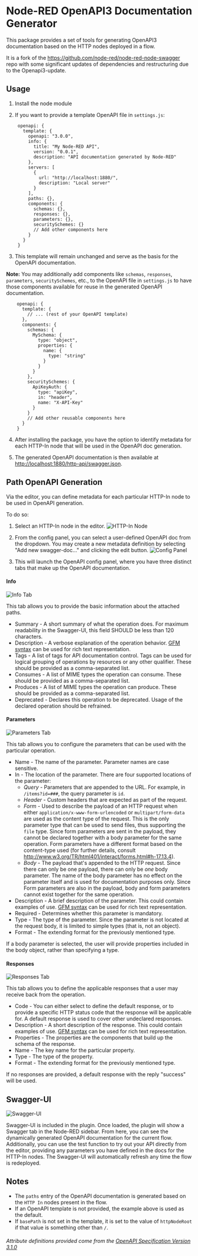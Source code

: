 # Node-RED OpenAPI3 Documentation Generator

This package provides a set of tools for generating OpenAPI3 documentation based on the HTTP nodes deployed in a flow.

It is a fork of the https://github.com/node-red/node-red-node-swagger repo with some significant updates of dependencies and restructuring due to the Openapi3-update. 

## Usage

1. Install the node module

2. If you want to provide a template OpenAPI file in `settings.js`:

        openapi: {
          template: {
            openapi: "3.0.0",
            info: {
              title: "My Node-RED API",
              version: "0.0.1",
              description: "API documentation generated by Node-RED"
            },
            servers: [
              {
                url: "http://localhost:1880/",
                description: "Local server"
              }
            ],
            paths: {},
            components: {
              schemas: {},
              responses: {},
              parameters: {},
              securitySchemes: {}
              // Add other components here
            }
          }
        }

3. This template will remain unchanged and serve as the basis for the OpenAPI documentation.

  **Note:** You may additionally add components like `schemas`, `responses`, `parameters`, `securitySchemes`, etc., to the OpenAPI file in `settings.js` to have those components available for reuse in the generated OpenAPI documentation.

        openapi: {
          template: {
            // ... (rest of your OpenAPI template)
          },
          components: {
            schemas: {
              MySchema: {
                type: "object",
                properties: {
                  name: {
                    type: "string"
                  }
                }
              }
            },
            securitySchemes: {
              ApiKeyAuth: {
                type: "apiKey",
                in: "header",
                name: "X-API-Key"
              }
            }
            // Add other reusable components here
          }
        }

4. After installing the package, you have the option to identify metadata for each HTTP-In node that will be used in the OpenAPI doc generation.

5. The generated OpenAPI documentation is then available at <http://localhost:1880/http-api/swagger.json>.

## Path OpenAPI Generation

Via the editor, you can define metadata for each particular HTTP-In node to be used in OpenAPI generation.

To do so:

1. Select an HTTP-In node in the editor.
![HTTP-In Node](readme_images/Capture_00.PNG?raw=true)

2. From the config panel, you can select a user-defined OpenAPI doc from the dropdown. You may create a new metadata definition by selecting "Add new swagger-doc..." and clicking the edit button.
![Config Panel](readme_images/Capture_01.PNG?raw=true)

3. This will launch the OpenAPI config panel, where you have three distinct tabs that make up the OpenAPI documentation.

#### Info

![Info Tab](readme_images/Capture_02.PNG?raw=true)

This tab allows you to provide the basic information about the attached paths.

* Summary - A short summary of what the operation does. For maximum readability in the Swagger-UI, this field SHOULD be less than 120 characters.
* Description - A verbose explanation of the operation behavior. [GFM syntax](https://help.github.com/articles/github-flavored-markdown) can be used for rich text representation.
* Tags - A list of tags for API documentation control. Tags can be used for logical grouping of operations by resources or any other qualifier. These should be provided as a comma-separated list.
* Consumes - A list of MIME types the operation can consume. These should be provided as a comma-separated list.
* Produces - A list of MIME types the operation can produce. These should be provided as a comma-separated list.
* Deprecated - Declares this operation to be deprecated. Usage of the declared operation should be refrained.

#### Parameters

![Parameters Tab](readme_images/Capture_03.PNG?raw=true)

This tab allows you to configure the parameters that can be used with the particular operation.

* Name - The name of the parameter. Parameter names are case sensitive.
* In - The location of the parameter. There are four supported locations of the parameter:
  * _Query_ - Parameters that are appended to the URL. For example, in `/items?id=###`, the query parameter is `id`.
  * _Header_ - Custom headers that are expected as part of the request.
  * _Form_ - Used to describe the payload of an HTTP request when either `application/x-www-form-urlencoded` or `multipart/form-data` are used as the content type of the request. This is the only parameter type that can be used to send files, thus supporting the `file` type. Since form parameters are sent in the payload, they cannot be declared together with a body parameter for the same operation. Form parameters have a different format based on the content-type used (for further details, consult <http://www.w3.org/TR/html401/interact/forms.html#h-17.13.4>).
  * _Body_ - The payload that's appended to the HTTP request. Since there can only be one payload, there can only be *one* body parameter. The name of the body parameter has no effect on the parameter itself and is used for documentation purposes only. Since Form parameters are also in the payload, body and form parameters cannot exist together for the same operation.
* Description - A brief description of the parameter. This could contain examples of use. [GFM syntax](https://help.github.com/articles/github-flavored-markdown) can be used for rich text representation.
* Required - Determines whether this parameter is mandatory.
* Type - The type of the parameter. Since the parameter is not located at the request body, it is limited to simple types (that is, not an object).
* Format - The extending format for the previously mentioned type.

If a body parameter is selected, the user will provide properties included in the body object, rather than specifying a type.

#### Responses

![Responses Tab](readme_images/Capture_04.PNG?raw=true)

This tab allows you to define the applicable responses that a user may receive back from the operation.

* Code - You can either select to define the default response, or to provide a specific HTTP status code that the response will be applicable for. A default response is used to cover other undeclared responses.
* Description - A short description of the response. This could contain examples of use. [GFM syntax](https://help.github.com/articles/github-flavored-markdown) can be used for rich text representation.
* Properties - The properties are the components that build up the schema of the response.
* Name - The key name for the particular property.
* Type - The type of the property.
* Format - The extending format for the previously mentioned type.

If no responses are provided, a default response with the reply "success" will be used.

## Swagger-UI

![Swagger-UI](readme_images/Capture_Swagger_UI.PNG?raw=true)

Swagger-UI is included in the plugin. Once loaded, the plugin will show a Swagger tab in the Node-RED sidebar. From here, you can see the dynamically generated OpenAPI documentation for the current flow. Additionally, you can use the test function to try out your API directly from the editor, providing any parameters you have defined in the docs for the HTTP-In nodes. The Swagger-UI will automatically refresh any time the flow is redeployed.

## Notes

- The `paths` entry of the OpenAPI documentation is generated based on the `HTTP In` nodes present in the flow.
- If an OpenAPI template is not provided, the example above is used as the default.
- If `basePath` is not set in the template, it is set to the value of `httpNodeRoot` if that value is something other than `/`.

###### Attribute definitions provided come from the [OpenAPI Specification Version 3.1.0](https://github.com/OAI/OpenAPI-Specification/blob/main/versions/3.1.0.md)
